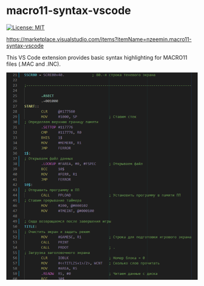# macro11-syntax-vscode

[![License: MIT](https://img.shields.io/badge/License-MIT-yellow.svg)](https://opensource.org/licenses/MIT)

https://marketplace.visualstudio.com/items?itemName=nzeemin.macro11-syntax-vscode

This VS Code extension provides basic syntax highlighting for MACRO11 files (.MAC and .INC).

![](sample.png)
